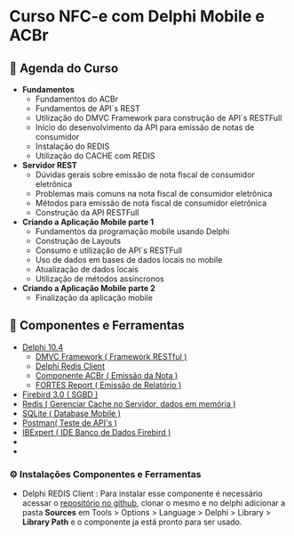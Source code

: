 <h1>Curso NFC-e com Delphi Mobile e ACBr</h1>
  

<h2>📅 Agenda do Curso</h2>  

* **Fundamentos**
  * Fundamentos do ACBr
  * Fundamentos de API´s REST
  * Utilização do DMVC Framework para construção de API´s RESTFull
  * Início do desenvolvimento da API para emissão de notas de consumidor
  * Instalação do REDIS
  * Utilização do CACHE com REDIS
* **Servidor REST**
  * Dúvidas gerais sobre emissão de nota fiscal de consumidor eletrônica
  * Problemas mais comuns na nota fiscal de consumidor eletrônica 
  * Métodos para emissão de nota fiscal de consumidor eletrônica
  * Construção da API RESTFull
* **Criando a Aplicação Mobile parte 1**
  * Fundamentos da programação mobile usando Delphi
  * Construção de Layouts
  * Consumo e utilização de API´s RESTFull
  * Uso de dados em bases de dados locais no mobile
  * Atualização de dados locais
  * Utilização de métodos assíncronos
* **Criando a Aplicação Mobile parte 2**
  * Finalização da aplicação mobile 

<h2>🧰 Componentes e Ferramentas</h2>  

* [Delphi 10.4](https://www.embarcadero.com/br/)
  * [DMVC Framework ( Framework RESTful )](https://github.com/danieleteti/delphimvcframework/)
  * [Delphi Redis Client](https://github.com/danieleteti/delphiredisclient)
  * [Componente ACBr ( Emissão da Nota )](https://acbr.sourceforge.io/ACBrMonitor/ComousaroSVN.html)
  * [FORTES Report ( Emissão de Relatório )](https://github.com/fortesinformatica/fortesreport-ce)
* [Firebird 3.0 ( SGBD )](https://firebirdsql.org/)
* [Redis ( Gerenciar Cache no Servidor, dados em memória )](https://redis.io/)
* [SQLite ( Database Mobile )](https://www.sqlite.org/index.html)
* [Postman( Teste de API's )](https://www.postman.com/)  
* [IBExpert ( IDE Banco de Dados Firebird )](https://www.ibexpert.net/ibe/)
* []()
* []()

<h3>⚙️ Instalações Componentes e Ferramentas</h3>  

* Delphi REDIS Client : Para instalar esse componente é necessário acessar o [repositório no github](https://github.com/danieleteti/delphiredisclient), clonar o mesmo e no delphi adicionar a pasta **Sources** em Tools > Options > Language > Delphi > Library > **Library Path** e o componente ja está pronto para ser usado. 

